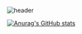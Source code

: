 ![header](https://capsule-render.vercel.app/api?type=waving&color=auto&height=300&section=header&text=Welcome&desc=Jimin%20GitHub%20profile&descAlignY=63&descAlign=65&fontSize=90)
<!--
**Jimin0605/Jimin0605** is a ✨ _special_ ✨ repository because its `README.md` (this file) appears on your GitHub profile.

Here are some ideas to get you started:

- 🔭 I’m currently working on ...
- 🌱 I’m currently learning ...
- 👯 I’m looking to collaborate on ...
- 🤔 I’m looking for help with ...
- 💬 Ask me about ...
- 📫 How to reach me: ...
- 😄 Pronouns: ...
- ⚡ Fun fact: ...
-->
[![Anurag's GitHub stats](https://github-readme-stats.vercel.app/api?username=깃허브아이디)](https://github.com/Jimin0605/github-readme-stats)
